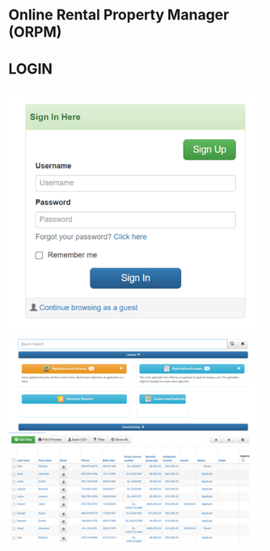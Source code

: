 # Online Rental Property Manager (ORPM)

# LOGIN

![image](1.jpg.png)

![image](2.jpg.png)
![image](3.jpg.png)
